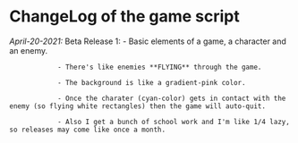 # ChangeLog of the game script

*April-20-2021:*
        Beta Release 1:
                - Basic elements of a game, a character and an enemy.

                - There's like enemies **FLYING** through the game.

                - The background is like a gradient-pink color.

                - Once the charater (cyan-color) gets in contact with the enemy (so flying white rectangles) then the game will auto-quit.

                - Also I get a bunch of school work and I'm like 1/4 lazy, so releases may come like once a month.
